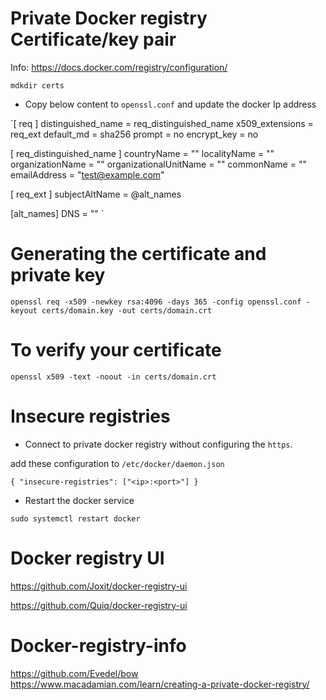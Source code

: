 # Private Docker registry Certificate/key pair 

Info: https://docs.docker.com/registry/configuration/

`mdkdir certs`

* Copy below content to `openssl.conf` and update the docker Ip address

`[ req ]
distinguished_name = req_distinguished_name
x509_extensions     = req_ext
default_md         = sha256
prompt             = no
encrypt_key        = no

[ req_distinguished_name ]
countryName            = ""
localityName           = ""
organizationName       = ""
organizationalUnitName = ""
commonName             = "<Docker Server IP>"
emailAddress           = "test@example.com"

[ req_ext ]
subjectAltName = @alt_names

[alt_names]
DNS = "<Docker Server IP>"
`

# Generating the certificate and private key

`openssl req -x509 -newkey rsa:4096 -days 365 -config openssl.conf -keyout certs/domain.key -out certs/domain.crt`

# To verify your certificate 

`openssl x509 -text -noout -in certs/domain.crt`

# Insecure registries

* Connect to private docker registry without configuring the `https`.

add these configuration to `/etc/docker/daemon.json`

`
{
	  "insecure-registries": ["<ip>:<port>"]
}
`
* Restart the docker service

`sudo systemctl restart docker`


# Docker registry UI

https://github.com/Joxit/docker-registry-ui

https://github.com/Quiq/docker-registry-ui

# Docker-registry-info

https://github.com/Evedel/bow
https://www.macadamian.com/learn/creating-a-private-docker-registry/



